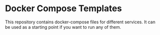 # Docker Compose Templates

This repository contains docker-compose files for different services. It can be used as a starting point if you want to run any of them.
